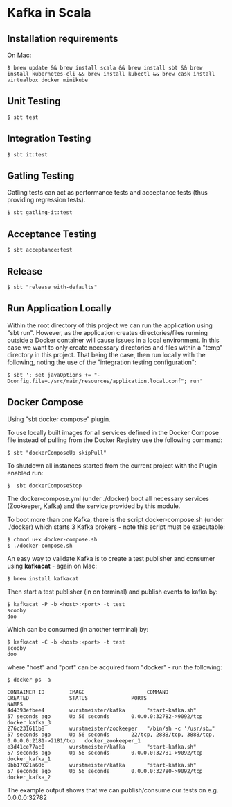 Kafka in Scala
==============

Installation requirements
-------------------------
On Mac:
```
$ brew update && brew install scala && brew install sbt && brew install kubernetes-cli && brew install kubectl && brew cask install virtualbox docker minikube
```

Unit Testing
------------
```
$ sbt test
```

Integration Testing
-------------------
```
$ sbt it:test
```

Gatling Testing
---------------
Gatling tests can act as performance tests and acceptance tests (thus providing regression tests).
```
$ sbt gatling-it:test
```

Acceptance Testing
------------------
```
$ sbt acceptance:test
```

Release
-------
```
$ sbt "release with-defaults"
```

Run Application Locally
-----------------------
Within the root directory of this project we can run the application using "sbt run".
However, as the application creates directories/files running outside a Docker container will cause issues in a local environment.
In this case we want to only create necessary directories and files within a "temp" directory in this project.
That being the case, then run locally with the following, noting the use of the "integration testing configuration":
```
$ sbt '; set javaOptions += "-Dconfig.file=./src/main/resources/application.local.conf"; run'
```

Docker Compose
--------------
Using "sbt docker compose" plugin.

To use locally built images for all services defined in the Docker Compose file instead of pulling from the Docker Registry use the following command:

```
$ sbt "dockerComposeUp skipPull"
```

To shutdown all instances started from the current project with the Plugin enabled run:

```
$  sbt dockerComposeStop
```

The docker-compose.yml (under ./docker) boot all necessary services (Zookeeper, Kafka) and the service provided by this module.

To boot more than one Kafka, there is the script docker-compose.sh (under ./docker) which starts 3 Kafka brokers - note this script must be executable:
```
$ chmod u+x docker-compose.sh
$ ./docker-compose.sh
```

An easy way to validate Kafka is to create a test publisher and consumer using **kafkacat** - again on Mac:
```
$ brew install kafkacat
```

Then start a test publisher (in on terminal) and publish events to kafka by:
```
$ kafkacat -P -b <host>:<port> -t test
scooby
doo
```

Which can be consumed (in another terminal) by:
```
$ kafkacat -C -b <host>:<port> -t test
scooby
doo
```

where "host" and "port" can be acquired from "docker" - run the following:
```
$ docker ps -a

CONTAINER ID        IMAGE                    COMMAND                  CREATED             STATUS              PORTS                                                NAMES
4d4393efbee4        wurstmeister/kafka       "start-kafka.sh"         57 seconds ago      Up 56 seconds       0.0.0.0:32782->9092/tcp                              docker_kafka_3
276c231611b8        wurstmeister/zookeeper   "/bin/sh -c '/usr/sb…"   57 seconds ago      Up 56 seconds       22/tcp, 2888/tcp, 3888/tcp, 0.0.0.0:2181->2181/tcp   docker_zookeeper_1
e3d41ce77ac0        wurstmeister/kafka       "start-kafka.sh"         57 seconds ago      Up 56 seconds       0.0.0.0:32781->9092/tcp                              docker_kafka_1
9bb17021a60b        wurstmeister/kafka       "start-kafka.sh"         57 seconds ago      Up 56 seconds       0.0.0.0:32780->9092/tcp                              docker_kafka_2
```

The example output shows that we can publish/consume our tests on e.g. 0.0.0.0:32782